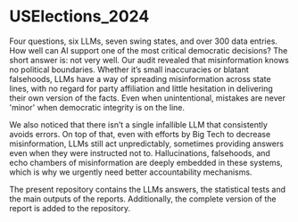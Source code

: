 # USElections_2024

Four questions, six LLMs, seven swing states, and over 300 data entries. How well can AI support one of the most critical democratic decisions? The short answer is: not very well. Our audit revealed that misinformation knows no political boundaries. Whether it’s small inaccuracies or blatant falsehoods, LLMs have a way of spreading misinformation across state lines, with no regard for party affiliation and little hesitation in delivering their own version of the facts. Even when unintentional, mistakes are never 'minor' when democratic integrity is on the line.

We also noticed that there isn’t a single infallible LLM that consistently avoids errors. On top of that, even with efforts by Big Tech to decrease misinformation, LLMs still act unpredictably, sometimes providing answers even when they were instructed not to. Hallucinations, falsehoods, and echo chambers of misinformation are deeply embedded in these systems, which is why we urgently need better accountability mechanisms.

The present repository contains the LLMs answers, the statistical tests and the main outputs of the reports. Additionally, the complete version of the report is added to the repository. 
